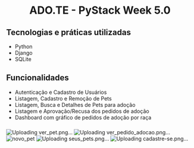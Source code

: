 
<h1 align="center">
  ADO.TE - PyStack Week 5.0
</h1>


## Tecnologias e práticas utilizadas
- Python 
- Django 
- SQLite


## Funcionalidades
- Autenticação e Cadastro de Usuários
- Listagem, Cadastro e Remoção de Pets
- Listagem, Busca e Detalhes de Pets para adoção
- Listagem e Aprovação/Recusa dos pedidos de adoção
- Dashboard com gráfico de pedidos de adoção por raça

###


![Uploading ver_pet.png…]()
![Uploading ver_pedido_adocao.png…]()
![novo_pet](https://github.com/AlexiaSalazar/ADO.TE/assets/121046408/63ac064d-c72f-43bc-bb78-c27f0822636f)
![Uploading seus_pets.png…]()
![Uploading cadastre-se.png…]()
